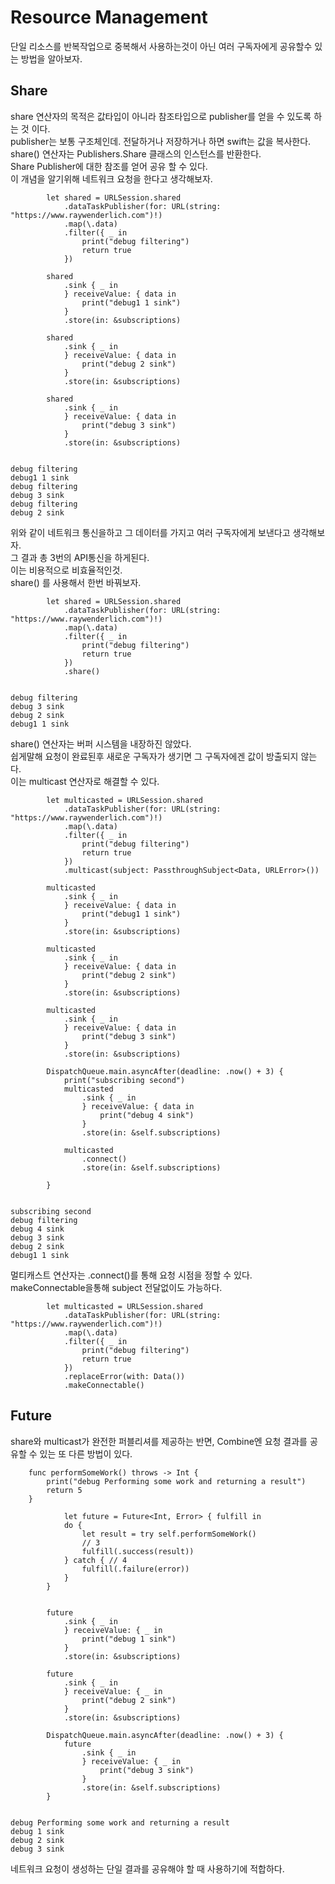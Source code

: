 # Resource Management
단일 리소스를 반복작업으로 중복해서 사용하는것이 아닌 여러 구독자에게 공유할수 있는 방법을 알아보자.   

## Share
share 연산자의 목적은 값타입이 아니라 참조타입으로 publisher를 얻을 수 있도록 하는 것 이다.      
publisher는 보통 구조체인데. 전달하거나 저장하거나 하면 swift는 값을 복사한다.         
share() 연산자는 Publishers.Share 클래스의 인스턴스를 반환한다.    
Share Publisher에 대한 참조를 얻어 공유 할 수 있다.     
이 개념을 알기위해 네트워크 요청을 한다고 생각해보자.    

```
        let shared = URLSession.shared
            .dataTaskPublisher(for: URL(string: "https://www.raywenderlich.com")!)
            .map(\.data)
            .filter({ _ in
                print("debug filtering")
                return true
            })
        
        shared
            .sink { _ in
            } receiveValue: { data in
                print("debug1 1 sink")
            }
            .store(in: &subscriptions)
        
        shared
            .sink { _ in
            } receiveValue: { data in
                print("debug 2 sink")
            }
            .store(in: &subscriptions)
        
        shared
            .sink { _ in
            } receiveValue: { data in
                print("debug 3 sink")
            }
            .store(in: &subscriptions)
            
            
debug filtering
debug1 1 sink
debug filtering
debug 3 sink
debug filtering
debug 2 sink
```
위와 같이 네트워크 통신을하고 그 데이터를 가지고 여러 구독자에게 보낸다고 생각해보자.     
그 결과 총 3번의 API통신을 하게된다.     
이는 비용적으로 비효율적인것.      
share() 를 사용해서 한번 바꿔보자.     
```
        let shared = URLSession.shared
            .dataTaskPublisher(for: URL(string: "https://www.raywenderlich.com")!)
            .map(\.data)
            .filter({ _ in
                print("debug filtering")
                return true
            })
            .share()
            
            
debug filtering
debug 3 sink
debug 2 sink
debug1 1 sink
```
share() 연산자는 버퍼 시스템을 내장하진 않았다.     
쉽게말해 요청이 완료된후 새로운 구독자가 생기면 그 구독자에겐 값이 방출되지 않는다.     
이는 multicast 연산자로 해결할 수 있다.      
```
        let multicasted = URLSession.shared
            .dataTaskPublisher(for: URL(string: "https://www.raywenderlich.com")!)
            .map(\.data)
            .filter({ _ in
                print("debug filtering")
                return true
            })
            .multicast(subject: PassthroughSubject<Data, URLError>())
        
        multicasted
            .sink { _ in
            } receiveValue: { data in
                print("debug1 1 sink")
            }
            .store(in: &subscriptions)
        
        multicasted
            .sink { _ in
            } receiveValue: { data in
                print("debug 2 sink")
            }
            .store(in: &subscriptions)
        
        multicasted
            .sink { _ in
            } receiveValue: { data in
                print("debug 3 sink")
            }
            .store(in: &subscriptions)
        
        DispatchQueue.main.asyncAfter(deadline: .now() + 3) {
            print("subscribing second")
            multicasted
                .sink { _ in
                } receiveValue: { data in
                    print("debug 4 sink")
                }
                .store(in: &self.subscriptions)
            
            multicasted
                .connect()
                .store(in: &self.subscriptions)
                
        }
        
        
subscribing second
debug filtering
debug 4 sink
debug 3 sink
debug 2 sink
debug1 1 sink
```
멀티캐스트 연산자는 .connect()를 통해 요청 시점을 정할 수 있다.     
makeConnectable을통해 subject 전달없이도 가능하다.    
```
        let multicasted = URLSession.shared
            .dataTaskPublisher(for: URL(string: "https://www.raywenderlich.com")!)
            .map(\.data)
            .filter({ _ in
                print("debug filtering")
                return true
            })
            .replaceError(with: Data())
            .makeConnectable()
```

## Future

share와 multicast가 완전한 퍼블리셔를 제공하는 반면, Combine엔 요청 결과를 공유할 수 있는 또 다른 방법이 있다.      
```
    func performSomeWork() throws -> Int {
        print("debug Performing some work and returning a result")
        return 5
    }
    
            let future = Future<Int, Error> { fulfill in
            do {
                let result = try self.performSomeWork()
                // 3
                fulfill(.success(result))
            } catch { // 4
                fulfill(.failure(error))
            }
        }
        
        
        future
            .sink { _ in
            } receiveValue: { _ in
                print("debug 1 sink")
            }
            .store(in: &subscriptions)
        
        future
            .sink { _ in
            } receiveValue: { _ in
                print("debug 2 sink")
            }
            .store(in: &subscriptions)
        
        DispatchQueue.main.asyncAfter(deadline: .now() + 3) {
            future
                .sink { _ in
                } receiveValue: { _ in
                    print("debug 3 sink")
                }
                .store(in: &self.subscriptions)
        }
        
        
debug Performing some work and returning a result
debug 1 sink
debug 2 sink
debug 3 sink
```
네트워크 요청이 생성하는 단일 결과를 공유해야 할 때 사용하기에 적합하다.     





